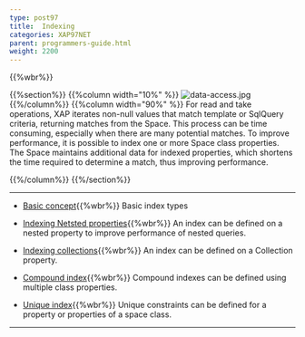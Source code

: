 ```yaml
---
type: post97
title:  Indexing
categories: XAP97NET
parent: programmers-guide.html
weight: 2200
---
```


{{%wbr%}}

{{%section%}}
{{%column width="10%" %}}
![data-access.jpg](/attachment_files/subject/data-access.png)
{{%/column%}}
{{%column width="90%" %}}
For read and take operations, XAP iterates non-null values that match template or SqlQuery criteria, returning matches from the Space. This process can be time consuming, especially when there are many potential matches. To improve performance, it is possible to index one or more Space class properties. The Space maintains additional data for indexed properties, which shortens the time required to determine a match, thus improving performance.

{{%/column%}}
{{%/section%}}

<hr/>

- [Basic concept](./indexing.html){{%wbr%}}
Basic index types

- [Indexing Netsted properties](./indexing-nested-properties.html){{%wbr%}}
An index can be defined on a nested property to improve performance of nested queries.

- [Indexing collections](./indexing-collections.html){{%wbr%}}
An index can be defined on a Collection property.


- [Compound index](./indexing-compound.html){{%wbr%}}
Compound indexes can be defined using multiple class properties.


- [Unique index](./indexing-unique.html){{%wbr%}}
Unique constraints can be defined for a property or properties of a space class.
<hr/>


